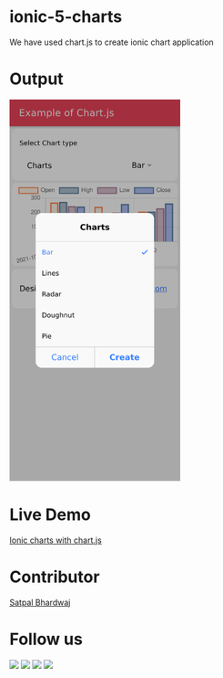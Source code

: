 # ionic-5-charts
We have used chart.js to create ionic chart application

# Output
<img src="output.png" alt="Final output" width="300"/>

# Live Demo
[Ionic charts with chart.js](https://sbsharma.com/chart-js-example-with-ionic-5/)

# Contributor
[Satpal Bhardwaj](https://sbsharma.com/ionic/)

# Follow us
<a target="_blank" href="https://www.facebook.com/Sbsharma-2798360506847821"><img src="https://img.shields.io/badge/Facebook-1877F2?style=for-the-badge&logo=facebook&logoColor=white"></a>
<a target="_blank" href="https://twitter.com/Ss101Bhardwaj"><img src="https://img.shields.io/badge/Twitter-1DA1F2?style=for-the-badge&logo=twitter&logoColor=white"></a>
<a target="_blank" href="https://www.linkedin.com/in/satpal-bhardwaj-5a76b4134"><img src="https://img.shields.io/badge/LinkedIn-0077B5?style=for-the-badge&logo=linkedin&logoColor=white"></a>
<a target="_blank" href="https://codepen.io/sb_sharma"><img src="https://img.shields.io/badge/Codepen-000000?style=for-the-badge&logo=codepen&logoColor=white"></a>
